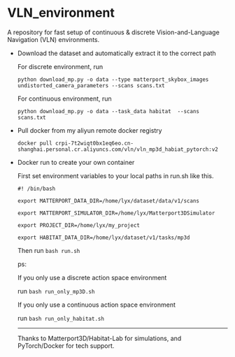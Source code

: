# VLN_environment
A repository for fast setup of ​continuous &amp; discrete Vision-and-Language Navigation (VLN) environments.

- Download the dataset and automatically extract it to the correct path

  For discrete environment, run

  `python download_mp.py -o data --type matterport_skybox_images undistorted_camera_parameters --scans scans.txt`

   For continuous environment, run

   `python download_mp.py -o data --task_data habitat  --scans scans.txt`
  

- Pull docker from my aliyun remote docker registry

  `docker pull crpi-7t2wiqt0bx1eq6eo.cn-shanghai.personal.cr.aliyuncs.com/vln/vln_mp3d_habiat_pytorch:v2`
- Docker run to create your own container
  
  First set environment variables to your local paths in run.sh like this.

  `
  #! /bin/bash `

  `
  export MATTERPORT_DATA_DIR=/home/lyx/dataset/data/v1/scans `

  `
  export MATTERPORT_SIMULATOR_DIR=/home/lyx/Matterport3DSimulator `

  `
  export PROJECT_DIR=/home/lyx/my_project `

  `
  export HABITAT_DATA_DIR=/home/lyx/dataset/v1/tasks/mp3d `
    
  
  Then run `bash run.sh`

  ps:

  If you only use a ​discrete action space environment

  run  `bash run_only_mp3D.sh`

  If you only use a ​continuous action space environment

  run  `bash run_only_habitat.sh`

  ---------------------------------------
  Thanks to Matterport3D/Habitat-Lab for simulations, and PyTorch/Docker for tech support.

  

  

